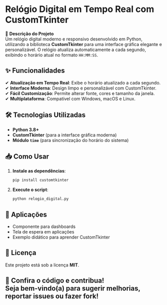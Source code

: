 # **Relógio Digital em Tempo Real com CustomTkinter**  

📌 **Descrição do Projeto**  
Um relógio digital moderno e responsivo desenvolvido em Python, utilizando a biblioteca **CustomTkinter** para uma interface gráfica elegante e personalizável. O relógio atualiza automaticamente a cada segundo, exibindo o horário atual no formato `HH:MM:SS`.  

## **✨ Funcionalidades**  
✔ **Atualização em Tempo Real**: Exibe o horário atualizado a cada segundo.  
✔ **Interface Moderna**: Design limpo e personalizável com CustomTkinter.  
✔ **Fácil Customização**: Permite alterar fonte, cores e tamanho da janela.  
✔ **Multiplataforma**: Compatível com Windows, macOS e Linux.  

## **🛠️ Tecnologias Utilizadas**  
- **Python 3.8+**  
- **CustomTkinter** (para a interface gráfica moderna)  
- **Módulo `time`** (para sincronização do horário do sistema)  

## **📥 Como Usar**  
1. **Instale as dependências**:  
   ```bash
   pip install customtkinter
   ```
2. **Execute o script**:  
   ```bash
   python relogio_digital.py
   ```
   
## **📌 Aplicações**  
- Componente para dashboards  
- Tela de espera em aplicações  
- Exemplo didático para aprender CustomTkinter  

## **📜 Licença**  
Este projeto está sob a licença **MIT**.  

🔗 **Confira o código e contribua!**  
Seja bem-vindo(a) para sugerir melhorias, reportar issues ou fazer fork!  
---  
